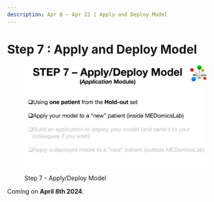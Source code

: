 ```yaml
---
description: Apr 8 – Apr 22 | Apply and Deploy Model
---
```


# Step 7 : Apply and Deploy Model

<figure><img src="../.gitbook/assets/MEDomicsLab-TestingPhase-15.png" alt=""><figcaption><p>Step 7 - Apply/Deploy Model</p></figcaption></figure>

Coming on **April 8th 2024**.
